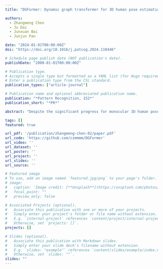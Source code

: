 ```yaml
---
title: "DGFormer: Dynamic graph transformer for 3D human pose estimation"

authors:
  - Zhangmeng Chen
  - Ju Dai
  - Junxuan Bai
  - Junjun Pan

date: "2024-01-01T00:00:00Z"
doi: "https://doi.org/10.1016/j.patcog.2024.110446"

# Schedule page publish date (NOT publication's date).
publishDate: "2000-01-01T00:00:00Z"

# Publication type.
# Accepts a single type but formatted as a YAML list (for Hugo requirements).
# Enter a publication type from the CSL standard.
publication_types: ["article-journal"]

# Publication name and optional abbreviated publication name.
publication: "*Pattern Recognition, 152*"
publication_short: "*PR*"

abstract: "Despite the significant progress for monocular 3D human pose estimation, it still faces challenges due to self-occlusions and depth ambiguities. To tackle those issues, we propose a novel Dynamic Graph Transformer (DGFormer) to exploit local and global relationships between skeleton joints for pose estimation. Specifically, the proposed DGFormer mainly consists of three core modules: Transformer Encoder (TE), immobile Graph Convolutional Network (GCN), and dynamic GCN. TE module leverages the self-attention mechanism to learn the complex global relationships among skeleton joints. The immobile GCN is responsible for capturing the local physical connections between human joints, while the dynamic GCN concentrates on learning the sparse dynamic K-nearest neighbor interactions according to different action poses. By building the adequately global long-range, local physical, and sparse dynamic dependencies of human joints, experiments on Human3.6M and MPI-INF-3DHP datasets demonstrate that our method can predict 3D pose with lower errors outperforming the recent state-of-the-art image-based performance. Furthermore, experiments on in-the-wild videos demonstrate the impressive generalization abilities of our method. Code will be available at: https://github.com/czmmmm/DGFormer"

tags: []
featured: true

url_pdf: '/publication/zhangmeng-chen-02/paper.pdf'
url_code: 'https://github.com/czmmmm/DGFormer'
url_video: ''
url_dataset: ''
url_poster: ''
url_project: ''
url_slides: ''
url_source: ''

# Featured image
# To use, add an image named `featured.jpg/png` to your page's folder. 
# image:
#   caption: 'Image credit: [**Unsplash**](https://unsplash.com/photos/jdD8gXaTZsc)'
#   focal_point: ""
#   preview_only: false

# Associated Projects (optional).
#   Associate this publication with one or more of your projects.
#   Simply enter your project's folder or file name without extension.
#   E.g. `internal-project` references `content/project/internal-project/index.md`.
#   Otherwise, set `projects: []`.
projects: []

# Slides (optional).
#   Associate this publication with Markdown slides.
#   Simply enter your slide deck's filename without extension.
#   E.g. `slides: "example"` references `content/slides/example/index.md`.
#   Otherwise, set `slides: ""`.
slides: ""
---
```

